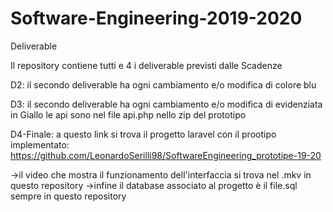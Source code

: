 # Software-Engineering-2019-2020
Deliverable

Il repository contiene tutti e 4 i deliverable previsti dalle Scadenze

D2: il secondo deliverable ha ogni cambiamento e/o modifica di colore blu 

D3: il secondo deliverable ha ogni cambiamento e/o modifica di evidenziata in Giallo 
  le api sono nel file api.php nello zip del prototipo

D4-Finale: a questo link si trova il progetto laravel con il prootipo implementato:
  https://github.com/LeonardoSerilli98/SoftwareEngineering_prototipe-19-20
  
  ->il video che mostra il funzionamento dell'interfaccia si trova nel .mkv in questo repository
  ->infine il database associato al progetto è il file.sql sempre in questo repository 
